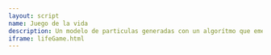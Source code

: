 ```yaml
---
layout: script
name: Juego de la vida
description: Un modelo de particulas generadas con un algorítmo que emergen un comportamiento vivo
iframe: lifeGame.html
---
```

